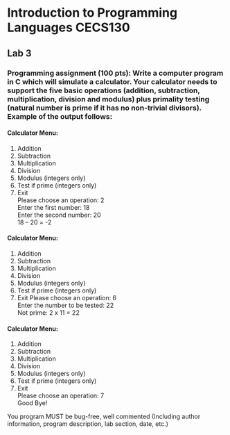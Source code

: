 # Introduction to Programming Languages CECS130
## Lab 3
### Programming assignment (100 pts): Write a computer program in C which will simulate a calculator. Your calculator needs to support the five basic operations (addition, subtraction, multiplication, division and modulus) plus primality testing (natural number is prime if it has no non-trivial divisors). Example of the output follows:

#### Calculator Menu:
  1. Addition
  2. Subtraction
  3. Multiplication
  4. Division
  5. Modulus (integers only)
  6. Test if prime (integers only)
  7. Exit  
Please choose an operation: 2  
Enter the first number: 18  
Enter the second number: 20  
18 – 20 = -2  

#### Calculator Menu:
  1. Addition
  2. Subtraction
  3. Multiplication
  4. Division
  5. Modulus (integers only)
  6. Test if prime (integers only)
  7. Exit
Please choose an operation: 6  
Enter the number to be tested: 22  
Not prime: 2 x 11 = 22  

#### Calculator Menu:
  1. Addition
  2. Subtraction
  3. Multiplication
  4. Division
  5. Modulus (integers only)
  6. Test if prime (integers only)
  7. Exit  
Please choose an operation: 7  
Good Bye!  


You program MUST be bug-free, well commented (Including author information, program description, lab section, date, etc.)
